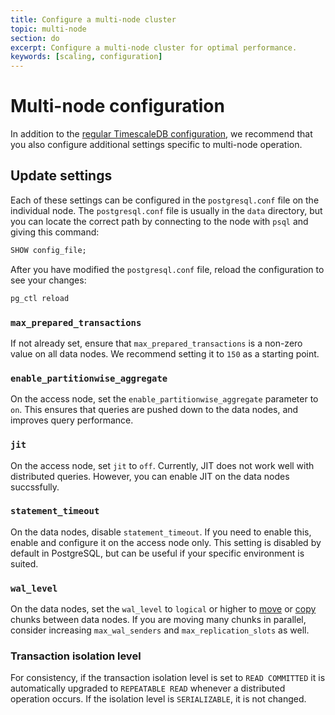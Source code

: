 ```yaml
---
title: Configure a multi-node cluster
topic: multi-node
section: do
excerpt: Configure a multi-node cluster for optimal performance.
keywords: [scaling, configuration] 
---
```


# Multi-node configuration
In addition to the
[regular TimescaleDB configuration][timescaledb-configuration], we recommend
that you also configure additional settings specific to multi-node operation.

## Update settings
Each of these settings can be configured in the `postgresql.conf` file on the
individual node. The `postgresql.conf` file is usually in the `data` directory,
but you can locate the correct path by connecting to the node with `psql` and
giving this command:
```sql
SHOW config_file;
```

After you have modified the `postgresql.conf` file, reload the configuration to
see your changes:
```bash
pg_ctl reload
```

<!--these need a better structure --LKB 2021-10-20-->
### `max_prepared_transactions`
If not already set, ensure that `max_prepared_transactions` is a non-zero value
on all data nodes. We recommend setting it to `150` as a starting point.

### `enable_partitionwise_aggregate`
On the access node, set the `enable_partitionwise_aggregate` parameter to `on`.
This ensures that queries are pushed down to the data nodes, and improves query
performance.

### `jit`
On the access node, set `jit` to `off`. Currently, JIT does not work well with
distributed queries. However, you can enable JIT on the data nodes succssfully.

### `statement_timeout`
On the data nodes, disable `statement_timeout`. If you need to enable this,
enable and configure it on the access node only. This setting is disabled by
default in PostgreSQL, but can be useful if your specific environment is suited.

### `wal_level`
On the data nodes, set the `wal_level` to `logical` or higher to
[move][move_chunk] or [copy][copy_chunk] chunks between data nodes. If you
are moving many chunks in parallel, consider increasing `max_wal_senders` and
`max_replication_slots` as well.

### Transaction isolation level
For consistency, if the transaction isolation level is set to `READ COMMITTED`
it is automatically upgraded to `REPEATABLE READ` whenever a distributed
operation occurs. If the isolation level is `SERIALIZABLE`, it is not changed.


[timescaledb-configuration]: /how-to-guides/configuration/
[copy_chunk]: /api/:currentVersion:/distributed-hypertables/copy_chunk_experimental
[move_chunk]: /api/:currentVersion:/distributed-hypertables/move_chunk_experimental
